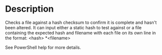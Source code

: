 # Description
Checks a file against a hash checksum to confirm it is complete and hasn't been altered.
It can input either a static hash to test against or a file containing the expected hash
and filename with each file on its own line in the format:
\<hash\> \*\<filename\>

See PowerShell help for more details.
